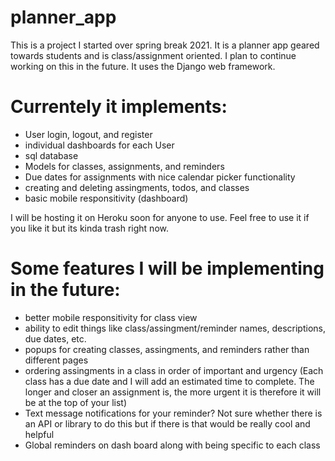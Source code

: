 # planner_app
This is a project I started over spring break 2021. It is a planner app geared towards students and is class/assignment oriented. I plan to continue working on this in the future. It uses the Django web framework. 

# Currentely it implements:

- User login, logout, and register
- individual dashboards for each User
- sql database
- Models for classes, assignments, and reminders
- Due dates for assignments with nice calendar picker functionality
- creating and deleting assingments, todos, and classes
- basic mobile responsitivity (dashboard)

I will be hosting it on Heroku soon for anyone to use. Feel free to use it if you like it but its kinda trash right now.

# Some features I will be implementing in the future:

- better mobile responsitivity for class view
- ability to edit things like class/assingment/reminder names, descriptions, due dates, etc.
- popups for creating classes, assingments, and reminders rather than different pages
- ordering assingments in a class in order of important and urgency
  (Each class has a due date and I will add an estimated time to complete. The longer and closer an assignment is, the more urgent it is therefore it will be at the    top of your list)
- Text message notifications for your reminder? Not sure whether there is an API or library to do this but if there is that would be really cool and helpful
- Global reminders on dash board along with being specific to each class
